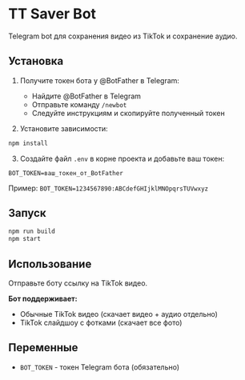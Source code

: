# TT Saver Bot

Telegram bot для сохранения видео из TikTok и сохранение аудио.

## Установка

1. Получите токен бота у @BotFather в Telegram:
   - Найдите @BotFather в Telegram
   - Отправьте команду `/newbot`
   - Следуйте инструкциям и скопируйте полученный токен

2. Установите зависимости:
```bash
npm install
```

3. Создайте файл `.env` в корне проекта и добавьте ваш токен:
```
BOT_TOKEN=ваш_токен_от_BotFather
```

Пример: `BOT_TOKEN=1234567890:ABCdefGHIjklMNOpqrsTUVwxyz`

## Запуск

```bash
npm run build
npm start
```

## Использование

Отправьте боту ссылку на TikTok видео.

**Бот поддерживает:**
- Обычные TikTok видео (скачает видео + аудио отдельно)
- TikTok слайдшоу с фотками (скачает все фото)

## Переменные

- `BOT_TOKEN` - токен Telegram бота (обязательно)

